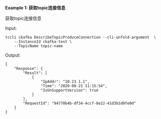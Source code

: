 **Example 1: 获取topic连接信息**

获取topic连接信息

Input: 

```
tccli ckafka DescribeTopicProduceConnection --cli-unfold-argument  \
    --InstanceId ckafka-test \
    --TopicName topic-name
```

Output: 
```
{
    "Response": {
        "Result": [
            {
                "IpAddr": "10.23.1.1",
                "Time": "2020-08-21 11:15:54",
                "IsUnSupportVersion": true
            }
        ],
        "RequestId": "84770b4b-df34-4ccf-8e22-41d3b1d0fe0d"
    }
}
```

